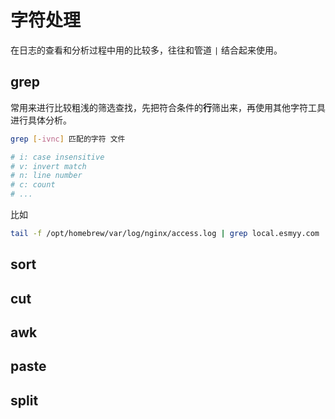 # 字符处理

在日志的查看和分析过程中用的比较多，往往和管道 `|` 结合起来使用。

## grep

常用来进行比较粗浅的筛选查找，先把符合条件的**行**筛出来，再使用其他字符工具进行具体分析。

```sh
grep [-ivnc] 匹配的字符 文件

# i: case insensitive
# v: invert match
# n: line number
# c: count
# ...
```

比如

```sh
tail -f /opt/homebrew/var/log/nginx/access.log | grep local.esmyy.com
```

## sort

## cut

## awk

## paste

## split
